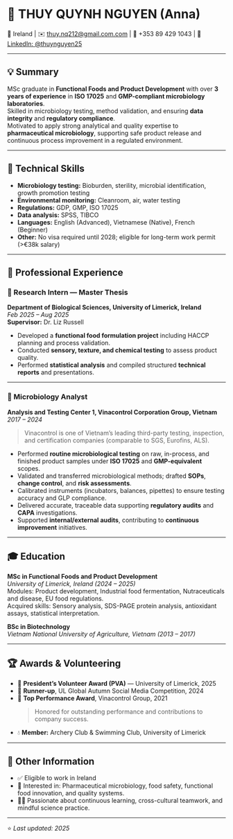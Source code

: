# 🌿 THUY QUYNH NGUYEN (Anna)

📍 Ireland | ✉️ [thuy.nq212@gmail.com.com](mailto:thuy.nq212@gmail.com)   | 📱 +353 89 429 1043 | 🔗 [LinkedIn: @thuynguyen25](https://www.linkedin.com/in/thuynguyen25)


---

## 💡 Summary

MSc graduate in **Functional Foods and Product Development** with over **3 years of experience** in **ISO 17025** and **GMP-compliant microbiology laboratories**.  
Skilled in microbiology testing, method validation, and ensuring **data integrity** and **regulatory compliance**.  
Motivated to apply strong analytical and quality expertise to **pharmaceutical microbiology**, supporting safe product release and continuous process improvement in a regulated environment.

---

## 🧫 Technical Skills

- **Microbiology testing:** Bioburden, sterility, microbial identification, growth promotion testing  
- **Environmental monitoring:** Cleanroom, air, water testing  
- **Regulations:** GDP, GMP, ISO 17025  
- **Data analysis:** SPSS, TIBCO  
- **Languages:** English (Advanced), Vietnamese (Native), French (Beginner)  
- **Other:** No visa required until 2028; eligible for long-term work permit (>€38k salary)

---

## 💼 Professional Experience

### 🧪 Research Intern — Master Thesis  
**Department of Biological Sciences, University of Limerick, Ireland**  
_Feb 2025 – Aug 2025_  
**Supervisor:** Dr. Liz Russell  

- Developed a **functional food formulation project** including HACCP planning and process validation.  
- Conducted **sensory, texture, and chemical testing** to assess product quality.  
- Performed **statistical analysis** and compiled structured **technical reports** and presentations.  

---

### 🧫 Microbiology Analyst  
**Analysis and Testing Center 1, Vinacontrol Corporation Group, Vietnam**  
_2017 – 2024_  

> Vinacontrol is one of Vietnam’s leading third-party testing, inspection, and certification companies (comparable to SGS, Eurofins, ALS).

- Performed **routine microbiological testing** on raw, in-process, and finished product samples under **ISO 17025** and **GMP-equivalent** scopes.  
- Validated and transferred microbiological methods; drafted **SOPs**, **change control**, and **risk assessments**.  
- Calibrated instruments (incubators, balances, pipettes) to ensure testing accuracy and GLP compliance.  
- Delivered accurate, traceable data supporting **regulatory audits** and **CAPA** investigations.  
- Supported **internal/external audits**, contributing to **continuous improvement** initiatives.  

---

## 🎓 Education

**MSc in Functional Foods and Product Development**  
_University of Limerick, Ireland (2024 – 2025)_  
Modules: Product development, Industrial food fermentation, Nutraceuticals and disease, EU food regulations.  
Acquired skills: Sensory analysis, SDS-PAGE protein analysis, antioxidant assays, statistical interpretation.  

**BSc in Biotechnology**  
_Vietnam National University of Agriculture, Vietnam (2013 – 2017)_

---

## 🏆 Awards & Volunteering

- 🥇 **President’s Volunteer Award (PVA)** — University of Limerick, 2025  
- 🥈 **Runner-up**, UL Global Autumn Social Media Competition, 2024  
- 🌟 **Top Performance Award**, Vinacontrol Group, 2021  
  > Honored for outstanding performance and contributions to company success.  
- 💧 **Member:** Archery Club & Swimming Club, University of Limerick

---

## 💬 Other Information

- ✅ Eligible to work in Ireland  
- 💼 Interested in: Pharmaceutical microbiology, food safety, functional food innovation, and quality systems.  
- 🧘‍♀️ Passionate about continuous learning, cross-cultural teamwork, and mindful science practice.

---

⭐ _Last updated: 2025_  
